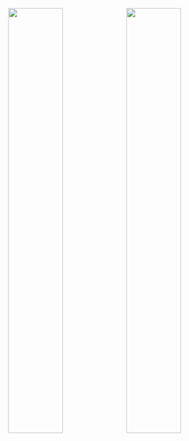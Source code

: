 

<img align ="left" width = "47%" src = "https://github-readme-stats.vercel.app/api?username=Shweta2254&show_icons=true&theme=radical"/>
<img align = "left" width = "47%" src = "https://github-readme-stats.vercel.app/api/top-langs/?username=Shweta2254&layout=compact"/>

<!-- ![header](https://capsule-render.vercel.app/api?type=wave&color=gradient&height=300&section=footer&text=capsule%20render&fontSize=90) -->


